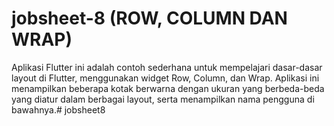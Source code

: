 # jobsheet-8 (ROW, COLUMN DAN WRAP)
Aplikasi Flutter ini adalah contoh sederhana untuk mempelajari dasar-dasar layout di Flutter, menggunakan widget Row, Column, dan Wrap. Aplikasi ini menampilkan beberapa kotak berwarna dengan ukuran yang berbeda-beda yang diatur dalam berbagai layout, serta menampilkan nama pengguna di bawahnya.# jobsheet8
